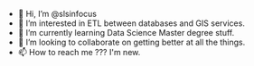 - 👋 Hi, I’m @slsinfocus
- 👀 I’m interested in ETL between databases and GIS services. 
- 🌱 I’m currently learning Data Science Master degree stuff.
- 💞️ I’m looking to collaborate on getting better at all the things.
- 📫 How to reach me ??? I'm new.

<!---
slsinfocus/slsinfocus is a ✨ special ✨ repository because its `README.md` (this file) appears on your GitHub profile.
You can click the Preview link to take a look at your changes.
--->
